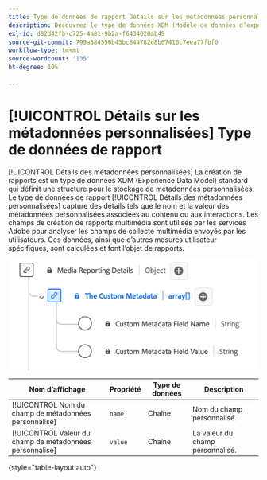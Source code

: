 ```yaml
---
title: Type de données de rapport Détails sur les métadonnées personnalisées
description: Découvrez le type de données XDM (Modèle de données d’expérience de création de rapports sur les métadonnées personnalisées).
exl-id: d82d42fb-c725-4a81-9b2a-f6434020ab49
source-git-commit: 799a384556b43bc844782d8b67416c7eea77fbf0
workflow-type: tm+mt
source-wordcount: '135'
ht-degree: 10%

---
```


# [!UICONTROL Détails sur les métadonnées personnalisées] Type de données de rapport

[!UICONTROL Détails des métadonnées personnalisées] La création de rapports est un type de données XDM (Experience Data Model) standard qui définit une structure pour le stockage de métadonnées personnalisées. Le type de données de rapport [!UICONTROL Détails des métadonnées personnalisées] capture des détails tels que le nom et la valeur des métadonnées personnalisées associées au contenu ou aux interactions. Les champs de création de rapports multimédia sont utilisés par les services Adobe pour analyser les champs de collecte multimédia envoyés par les utilisateurs. Ces données, ainsi que d’autres mesures utilisateur spécifiques, sont calculées et font l’objet de rapports.

![&#x200B; Diagramme du type de données Rapports de détails de métadonnées personnalisés.](../images/data-types/the-custom-metadata-reporting.png)

| Nom d’affichage | Propriété | Type de données | Description |
|--------------------------------------------|------------------|-----------|-----------------------------------------|
| [!UICONTROL Nom du champ de métadonnées personnalisé] | `name` | Chaîne | Nom du champ personnalisé. |
| [!UICONTROL Valeur du champ de métadonnées personnalisé] | `value` | Chaîne | La valeur du champ personnalisé. |

{style="table-layout:auto"}
